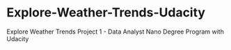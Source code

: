 # Explore-Weather-Trends-Udacity
Explore Weather Trends Project 1 -  Data Analyst Nano Degree Program with Udacity
